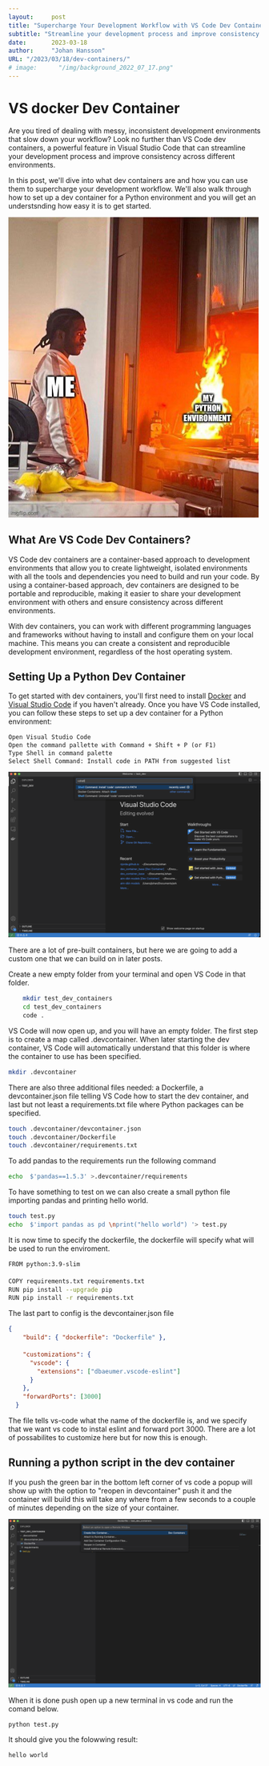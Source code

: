 ```yaml
---
layout:     post 
title: "Supercharge Your Development Workflow with VS Code Dev Containers"
subtitle: "Streamline your development process and improve consistency with container-based development environments"
date:       2023-03-18
author:     "Johan Hansson"
URL: "/2023/03/18/dev-containers/"
# image:      "/img/background_2022_07_17.png"
---
```


# VS docker Dev Container
Are you tired of dealing with messy, inconsistent development environments that slow down your workflow? Look no further than VS Code dev containers, a powerful feature in Visual Studio Code that can streamline your development process and improve consistency across different environments.

In this post, we'll dive into what dev containers are and how you can use them to supercharge your development workflow. We'll also walk through how to set up a dev container for a Python environment and you will get an understsnding how easy it is to get started.

![Tierd of python enviroments not working](../images/dev_containers.png)

## What Are VS Code Dev Containers?
VS Code dev containers are a container-based approach to development environments that allow you to create lightweight, isolated environments with all the tools and dependencies you need to build and run your code. By using a container-based approach, dev containers are designed to be portable and reproducible, making it easier to share your development environment with others and ensure consistency across different environments.

With dev containers, you can work with different programming languages and frameworks without having to install and configure them on your local machine. This means you can create a consistent and reproducible development environment, regardless of the host operating system.

## Setting Up a Python Dev Container 


To get started with dev containers, you'll first need to install [Docker](https://docs.docker.com/desktop/install/mac-install/) and [Visual Studio Code](https://code.visualstudio.com/download) if you haven't already. Once you have VS Code installed, you can follow these steps to set up a dev container for a Python environment:

```
Open Visual Studio Code
Open the command pallette with Command + Shift + P (or F1)
Type Shell in command palette
Select Shell Command: Install code in PATH from suggested list
```
![add code to shell](../images/add_code_shell.png)

There are a lot of pre-built containers, but here we are going to add a custom one that we can build on in later posts. 

Create a new empty folder from your terminal and open VS Code in that folder.
```bash 
    mkdir test_dev_containers 
    cd test_dev_containers
    code . 
```

VS Code will now open up, and you will have an empty folder. The first step is to create a map called .devcontainer. When later starting the dev container, VS Code will automatically understand that this folder is where the container to use has been specified.

```bash 
mkdir .devcontainer 
```

There are also three additional files needed: a Dockerfile, a devcontainer.json file telling VS Code how to start the dev container, and last but not least a requirements.txt file where Python packages can be specified.

```bash
touch .devcontainer/devcontainer.json
touch .devcontainer/Dockerfile
touch .devcontainer/requirements.txt
```

To add pandas to the requirements run the following command
```bash
echo  $'pandas==1.5.3' >.devcontainer/requirements
```

To have something to test on we can also create a small python file importing pandas and printing hello world. 

```bash 
touch test.py
echo  $'import pandas as pd \nprint("hello world") '> test.py
```

It is now time to specify the dockerfile, the dockerfile will specify what will be used to run the enviroment.
```bash
FROM python:3.9-slim

COPY requirements.txt requirements.txt 
RUN pip install --upgrade pip
RUN pip install -r requirements.txt 
```


The last part to config is the devcontainer.json file

```json
{
    "build": { "dockerfile": "Dockerfile" },
  
    "customizations": {
      "vscode": {
        "extensions": ["dbaeumer.vscode-eslint"]
      }
    },
    "forwardPorts": [3000]
  }
```

The file tells vs-code what the name of the dockerfile is, and we specify that we want vs code to instal eslint and forward port 3000. There are a lot of possabilites to customize here but for now this is enough. 

## Running a python script in the dev container 

If you push the green bar in the bottom left corner of vs code a popup will show up with the option to "reopen in devcontainer" push it and the container will build this will take any where from a few seconds to a couple of minutes depending on the size of your container. 

![Start dev container](../images/start_dev_container.png)

When it is done push open up a new terminal in vs code and run the comand below.

```python
python test.py
```

It should give you the folowwing result:

```bash 
hello world
```